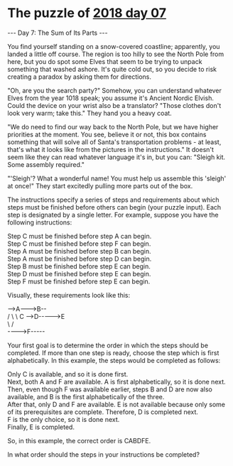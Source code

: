 # The puzzle of [2018 day 07](https://adventofcode.com/2018/day/7)

--- Day 7: The Sum of Its Parts ---

You find yourself standing on a snow-covered coastline; apparently, you landed a little off course.  The region is too hilly to see the North Pole from here, but you do spot some Elves that seem to be trying to unpack something that washed ashore. It's quite cold out, so you decide to risk creating a paradox by asking them for directions.

"Oh, are you the search party?" Somehow, you can understand whatever Elves from the year 1018 speak; you assume it's Ancient Nordic Elvish. Could the device on your wrist also be a translator? "Those clothes don't look very warm; take this." They hand you a heavy coat.

"We do need to find our way back to the North Pole, but we have higher priorities at the moment. You see, believe it or not, this box contains something that will solve all of Santa's transportation problems - at least, that's what it looks like from the pictures in the instructions."  It doesn't seem like they can read whatever language it's in, but you can: "Sleigh kit. Some assembly required."

"'Sleigh'? What a wonderful name! You must help us assemble this 'sleigh' at once!" They start excitedly pulling more parts out of the box.

The instructions specify a series of steps and requirements about which steps must be finished before others can begin (your puzzle input). Each step is designated by a single letter. For example, suppose you have the following instructions:

Step C must be finished before step A can begin.\
Step C must be finished before step F can begin.\
Step A must be finished before step B can begin.\
Step A must be finished before step D can begin.\
Step B must be finished before step E can begin.\
Step D must be finished before step E can begin.\
Step F must be finished before step E can begin.

Visually, these requirements look like this:

-->A--->B--\
 /    \      \\
C      -->D----->E\
 \           /\
  ---->F-----

Your first goal is to determine the order in which the steps should be completed. If more than one step is ready, choose the step which is first alphabetically. In this example, the steps would be completed as follows:

Only C is available, and so it is done first.\
Next, both A and F are available. A is first alphabetically, so it is done next.\
Then, even though F was available earlier, steps B and D are now also available, and B is the first alphabetically of the three.\
After that, only D and F are available. E is not available because only some of its prerequisites are complete. Therefore, D is completed next.\
F is the only choice, so it is done next.\
Finally, E is completed.

So, in this example, the correct order is CABDFE.

In what order should the steps in your instructions be completed?